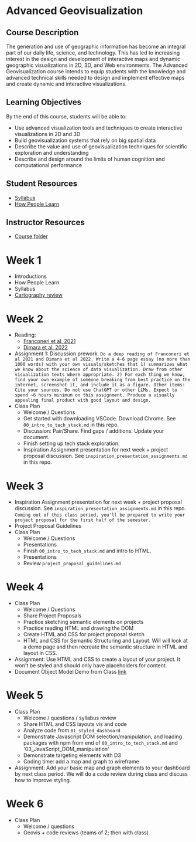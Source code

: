 # Advanced Geovisualization

## Course Description

The generation and use of geographic information has become an integral part of our daily life, science, and technology. This has led to increasing interest in the design and development of interactive maps and dynamic geographic visualizations in 2D, 3D, and Web environments. The Advanced Geovisualization course intends to equip students with the knowledge and advanced technical skills needed to design and implement effective maps and create dynamic and interactive visualizations.

## Learning Objectives

By the end of this course, students will be able to:
- Use advanced visualization tools and techniques to create interactive visualizations in 2D and 3D
- Build geovisualization systems that rely on big spatial data
- Describe the value and use of geovisualization techniques for scientific exploration and understanding
- Describe and design around the limits of human cognition and computational performance

## Student Resources
- [Syllabus](https://docs.google.com/document/d/1P1x30qblwbOWZ-MAC7MJKsigOkVQvwTq7rM9hWKWxIU/edit?tab=t.0)
- [How People Learn](https://docs.google.com/presentation/d/1b6uqHuiguISJPoROvoqOs9dAFAWZYbvMM5lTeO9655o/edit#slide=id.gaf8ebdd7e6_0_76)

## Instructor Resources
- [Course folder](https://drive.google.com/drive/folders/196yKiovAN7qgXAnXDg1vX5Fjcm2FYzSa)

# Week 1
- Introductions
- How People Learn
- Syllabus
- [Cartography review](https://docs.google.com/presentation/d/1tD5j3ZPo5lNqCiGVIbao5FT0g41okIhmjUoFg1HGmZY/edit?usp=sharing)


# Week 2
- Reading:
  - [Franconeri et al. 2021](https://drive.google.com/file/d/1AdlqZH34GBYvx1FX4uYLZkR0wY0jXx6C/view?usp=drive_link)
  - [Dimara et al. 2022](https://drive.google.com/file/d/1mIHa3YSOAqK6zRczvMbXAfKiqfWqbVBn/view?usp=drive_link)
- Assignment 1: Discussion prework. ```Do a deep reading of Franconeri et al 2021 and Dimara et al 2022. Write a 4-6 page essay (no more than 1000 words) with your own visuals/sketches that 1) summarizes what we know about the science of data visualization. Draw from other visualization texts where appropriate. 2) For each thing we know, find your own example of someone breaking from best practice on the internet, screenshot it, and include it as a figure. Other items: Cite your sources. Do not use ChatGPT or other LLMs. Expect to spend ~6 hours minimum on this assignment. Produce a visually appealing final product with good layout and design.```
- Class Plan
  - Welcome / Questions
  - Get started with downloading VSCode. Download Chrome. See `00_intro_to_tech_stack.md` in this repo.
  - Discussion: Pair/Share. Find gaps / additions. Update your document.
  - Finish setting up tech stack exploration.
  - Inspiration Assignment presentation for next week + project proposal discussion. See `inspiration_presentation_assignments.md` in this repo.

# Week 3
- Inspiration Assignment presentation for next week + project proposal discussion. See `inspiration_presentation_assignments.md` in this repo. ```Coming out of this class period, you'll be prepared to write your project proposal for the first half of the semester.```
- Project Proposal Guidelines
- Class Plan
  - Welcome / Questions
  - Presentations
  - Finish `00_intro_to_tech_stack.md` and intro to HTML.
  - Presentations
  - Review `project_proposal_guidelines.md`
 

# Week 4
- Class Plan
  - Welcome / Questions
  - Share Project Proposals
  - Practice sketching semantic elements on projects
  - Practice reading HTML and drawing the DOM
  - Create HTML and CSS for project proposal sketch
  - HTML and CSS for Semantic Structuring and Layout. Will will look at a demo page and then recreate the semantic structure in HTML and layout in CSS.
- Assignment: Use HTML and CSS to create a layout of your project. It won't be styled and should only have placeholders for content.
- Document Object Model Demo from Class [link](https://docs.google.com/presentation/d/1uL1-dxaG9dcUDj28DshVLnWtGbRRoxugbnfdiIvbADA/edit#slide=id.g33444e3d74c_0_10)

# Week 5
- Class Plan
  - Welcome / questions / syllabus review
  - Share HTML and CSS layouts vis and code
  - Analyze code from `01_styled_dashboard`
  - Demonstrate Javascript DOM selection/manipulation, and loading packages with npm from end of `00_intro_to_tech_stack.md` and '03_JavaScript_DOM_manipulation'
  - Demonstrate targeting elements with D3 
  - Coding time: add a map and graph to wireframe
- Assignment: Add your basic map and graph elements to your dashboard by next class period. We will do a code review during class and discuss how to improve styling.


# Week 6
- Class Plan
  - Welcome / questions
  - Geovis + code reviews (teams of 2; then with class)

